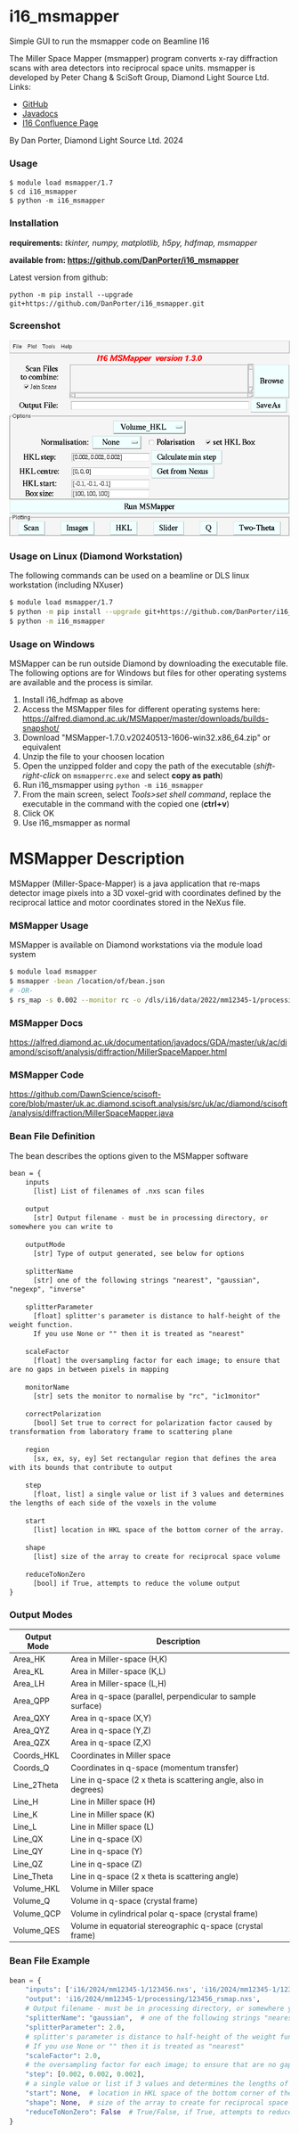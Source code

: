 # i16_msmapper
Simple GUI to run the msmapper code on Beamline I16

The Miller Space Mapper (msmapper) program converts x-ray diffraction scans with area detectors into reciprocal space units.
msmapper is developed by Peter Chang & SciSoft Group, Diamond Light Source Ltd.
Links:
 - [GitHub](https://github.com/DawnScience/scisoft-core/blob/master/uk.ac.diamond.scisoft.analysis/src/uk/ac/diamond/scisoft/analysis/diffraction/MillerSpaceMapper.java)
 - [Javadocs](https://alfred.diamond.ac.uk/documentation/javadocs/GDA/master/uk/ac/diamond/scisoft/analysis/diffraction/MillerSpaceMapper.html)
 - [I16 Confluence Page](https://confluence.diamond.ac.uk/display/I16/HKL+Mapping)

By Dan Porter, Diamond Light Source Ltd. 2024

### Usage
```commandline
$ module load msmapper/1.7
$ cd i16_msmapper
$ python -m i16_msmapper
```

### Installation
**requirements:** *tkinter, numpy, matplotlib, h5py, hdfmap, msmapper*

**available from: https://github.com/DanPorter/i16_msmapper**

Latest version from github:
```commandline
python -m pip install --upgrade git+https://github.com/DanPorter/i16_msmapper.git
```

### Screenshot
![msmapper_gui](https://github.com/DanPorter/i16_msmapper/blob/master/msmapper_gui.png?raw=true)


### Usage on Linux (Diamond Workstation)
The following commands can be used on a beamline or DLS linux workstation (including NXuser)
```bash
$ module load msmapper/1.7
$ python -m pip install --upgrade git+https://github.com/DanPorter/i16_msmapper.git
$ python -m i16_msmapper
```

### Usage on Windows
MSMapper can be run outside Diamond by downloading the executable file. 
The following options are for Windows but files for other operating systems are available and the process is similar.

1. Install i16_hdfmap as above
2. Access the MSMapper files for different operating systems here: https://alfred.diamond.ac.uk/MSMapper/master/downloads/builds-snapshot/ 
3. Download "MSMapper-1.7.0.v20240513-1606-win32.x86_64.zip" or equivalent
4. Unzip the file to your choosen location
5. Open the unzipped folder and copy the path of the executable (*shift-right-click* on `msmapperrc.exe` and select **copy as path**)
6. Run i16_msmapper using `python -m i16_msmapper`
7. From the main screen, select *Tools>set shell command*, replace the executable in the command with the copied one (**ctrl+v**)
8. Click OK
9. Use i16_msmapper as normal

# MSMapper Description
MSMapper (Miller-Space-Mapper) is a java application that re-maps detector image pixels into a 3D voxel-grid with 
coordinates defined by the reciprocal lattice and motor coordinates stored in the NeXus file. 

### MSMapper Usage
MSMapper is available on Diamond workstations via the module load system
```bash
$ module load msmapper
$ msmapper -bean /location/of/bean.json
# -OR-
$ rs_map -s 0.002 --monitor rc -o /dls/i16/data/2022/mm12345-1/processing/12345_remap.nxs /dls/i16/data/2022/mm12345-1/12345.nxs
```

### MSMapper Docs
https://alfred.diamond.ac.uk/documentation/javadocs/GDA/master/uk/ac/diamond/scisoft/analysis/diffraction/MillerSpaceMapper.html

### MSMapper Code
https://github.com/DawnScience/scisoft-core/blob/master/uk.ac.diamond.scisoft.analysis/src/uk/ac/diamond/scisoft/analysis/diffraction/MillerSpaceMapper.java


### Bean File Definition
The bean describes the options given to the MSMapper software

```text
bean = {
    inputs
      [list] List of filenames of .nxs scan files

    output
      [str] Output filename - must be in processing directory, or somewhere you can write to

    outputMode
      [str] Type of output generated, see below for options

    splitterName
      [str] one of the following strings "nearest", "gaussian", "negexp", "inverse"

    splitterParameter
      [float] splitter's parameter is distance to half-height of the weight function.
      If you use None or "" then it is treated as "nearest"

    scaleFactor
      [float] the oversampling factor for each image; to ensure that are no gaps in between pixels in mapping

    monitorName
      [str] sets the monitor to normalise by "rc", "ic1monitor"

    correctPolarization
      [bool] Set true to correct for polarization factor caused by transformation from laboratory frame to scattering plane

    region
      [sx, ex, sy, ey] Set rectangular region that defines the area with its bounds that contribute to output

    step
      [float, list] a single value or list if 3 values and determines the lengths of each side of the voxels in the volume

    start
      [list] location in HKL space of the bottom corner of the array.

    shape
      [list] size of the array to create for reciprocal space volume

    reduceToNonZero
      [bool] if True, attempts to reduce the volume output
}
```

### Output Modes

| Output Mode | Description                                                      |
|-------------|------------------------------------------------------------------|
| Area_HK     | Area in Miller-space (H,K)                                       |
| Area_KL     | Area in Miller-space (K,L)                                       |
| Area_LH     | Area in Miller-space (L,H)                                       |
| Area_QPP    | Area in q-space (parallel, perpendicular to sample surface)      |
| Area_QXY    | Area in q-space (X,Y)                                            |
| Area_QYZ    | Area in q-space (Y,Z)                                            |
| Area_QZX    | Area in q-space (Z,X)                                            |
| Coords_HKL  | Coordinates in Miller space                                      |
| Coords_Q    | Coordinates in q-space (momentum transfer)                       |
| Line_2Theta | Line in q-space (2 x theta is scattering angle, also in degrees) |
| Line_H      | Line in Miller space (H)                                         |
| Line_K      | Line in Miller space (K)                                         |
| Line_L      | Line in Miller space (L)                                         |
| Line_QX     | Line in q-space (X)                                              |
| Line_QY     | Line in q-space (Y)                                              |
| Line_QZ     | Line in q-space (Z)                                              |
| Line_Theta  | Line in q-space (2 x theta is scattering angle)                  |
| Volume_HKL  | Volume in Miller space                                           |
| Volume_Q    | Volume in q-space (crystal frame)                                |
| Volume_QCP  | Volume in cylindrical polar q-space (crystal frame)              |
| Volume_QES  | Volume in equatorial stereographic q-space (crystal frame)       |

### Bean File Example
```python
bean = {
    "inputs": ['i16/2024/mm12345-1/123456.nxs', 'i16/2024/mm12345-1/123457.nxs'],  # Filename of scan file
    "output": 'i16/2024/mm12345-1/processing/123456_rsmap.nxs',
    # Output filename - must be in processing directory, or somewhere you can write to
    "splitterName": "gaussian",  # one of the following strings "nearest", "gaussian", "negexp", "inverse"
    "splitterParameter": 2.0,
    # splitter's parameter is distance to half-height of the weight function.
    # If you use None or "" then it is treated as "nearest"
    "scaleFactor": 2.0,
    # the oversampling factor for each image; to ensure that are no gaps in between pixels in mapping
    "step": [0.002, 0.002, 0.002],
    # a single value or list if 3 values and determines the lengths of each side of the voxels in the volume
    "start": None,  # location in HKL space of the bottom corner of the array.
    "shape": None,  # size of the array to create for reciprocal space volume
    "reduceToNonZero": False  # True/False, if True, attempts to reduce the volume output
}
```